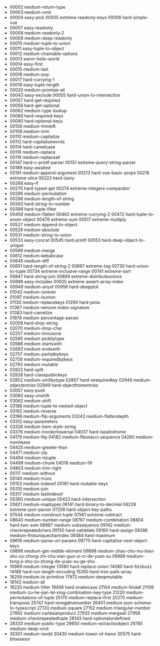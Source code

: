 + 00002 medium-return-type
+ 00003 medium-omit
+ 00004 easy-pick
00005 extreme-readonly-keys
00006 hard-simple-vue
+ 00007 easy-readonly
+ 00008 medium-readonly-2
+ 00009 medium-deep-readonly
+ 00010 medium-tuple-to-union
+ 00011 easy-tuple-to-object
+ 00012 medium-chainable-options
+ 00013 warm-hello-world
+ 00014 easy-first
+ 00015 medium-last
+ 00016 medium-pop
+ 00017 hard-currying-1
+ 00018 easy-tuple-length
+ 00020 medium-promise-all
+ 00043 easy-exclude
00055 hard-union-to-intersection
+ 00057 hard-get-required
+ 00059 hard-get-optional
+ 00062 medium-type-lookup
+ 00089 hard-required-keys
+ 00090 hard-optional-keys
+ 00106 medium-trimleft
+ 00108 medium-trim
+ 00110 medium-capitalize
+ 00112 hard-capitalizewords
+ 00114 hard-camelcase
+ 00116 medium-replace
+ 00119 medium-replaceall
+ 00147 hard-c-printf-parser
00151 extreme-query-string-parser
+ 00189 easy-awaited
+ 00191 medium-append-argument
00213 hard-vue-basic-props
00216 extreme-slice
00223 hard-isany
+ 00268 easy-if
+ 00270 hard-typed-get
00274 extreme-integers-comparator
+ 00296 medium-permutation
+ 00298 medium-length-of-string
+ 00300 hard-string-to-number
+ 00399 hard-tuple-filter
+ 00459 medium-flatten
00462 extreme-currying-2
00472 hard-tuple-to-enum-object
00476 extreme-sum
00517 extreme-multiply
+ 00527 medium-append-to-object
+ 00529 medium-absolute
+ 00531 medium-string-to-union
+ 00533 easy-concat
00545 hard-printf
00553 hard-deep-object-to-unique
+ 00599 medium-merge
+ 00612 medium-kebabcase
+ 00645 medium-diff
+ 00651 hard-length-of-string-2
00697 extreme-tag
00730 hard-union-to-tuple
00734 extreme-inclusive-range
00741 extreme-sort
+ 00847 hard-string-join
00869 extreme-distributeunions
+ 00898 easy-includes
00925 extreme-assert-array-index
+ 00949 medium-anyof
00956 hard-deeppick
+ 01042 medium-isnever
+ 01097 medium-isunion
+ 01130 medium-replacekeys
01290 hard-pinia
+ 01367 medium-remove-index-signature
+ 01383 hard-camelize
+ 01978 medium-percentage-parser
+ 02059 hard-drop-string
+ 02070 medium-drop-char
+ 02257 medium-minusone
+ 02595 medium-pickbytype
+ 02688 medium-startswith
+ 02693 medium-endswith
+ 02757 medium-partialbykeys
+ 02759 medium-requiredbykeys
+ 02793 medium-mutable
+ 02822 hard-split
+ 02828 hard-classpublickeys
+ 02852 medium-omitbytype
02857 hard-isrequiredkey
02946 medium-objectentries
02949 hard-objectfromentries
+ 03057 easy-push
+ 03060 easy-unshift
+ 03062 medium-shift
+ 03188 medium-tuple-to-nested-object
+ 03192 medium-reverse
+ 03196 medium-flip-arguments
03243 medium-flattendepth
+ 03312 easy-parameters
+ 03326 medium-bem-style-string
+ 03376 medium-inordertraversal
04037 hard-ispalindrome
+ 04179 medium-flip
04182 medium-fibonacci-sequence
04260 medium-nomiwase
+ 04425 medium-greater-than
+ 04471 medium-zip
+ 04484 medium-istuple
+ 04499 medium-chunk
04518 medium-fill
+ 04803 medium-trim-right
+ 05117 medium-without
+ 05140 medium-trunc
+ 05153 medium-indexof
05181 hard-mutable-keys
+ 05310 medium-join
+ 05317 medium-lastindexof
+ 05360 medium-unique
05423 hard-intersection
+ 05821 medium-maptypes
06141 hard-binary-to-decimal
06228 extreme-json-parser
07258 hard-object-key-paths
+ 07544 medium-construct-tuple
07561 extreme-subtract
+ 08640 medium-number-range
08767 medium-combination
08804 hard-two-sum
08987 medium-subsequence
09142 medium-checkrepeatedchars
09155 hard-validdate
09160 hard-assign
09286 medium-firstuniquecharindex
09384 hard-maximum
+ 09616 medium-parse-url-params
09775 hard-capitalize-nest-object-keys
+ 09896 medium-get-middle-element
09898 medium-zhao-chu-mu-biao-shu-zu-zhong-zhi-chu-xian-guo-yi-ci-de-yuan-su
09989 medium-tong-ji-shu-zu-zhong-de-yuan-su-ge-shu
+ 10969 medium-integer
13580 hard-replace-union
14080 hard-fizzbuzz
14188 hard-run-length-encoding
15260 hard-tree-path-array
+ 16259 medium-to-primitive
17973 medium-deepmutable
+ 18142 medium-all
+ 18220 medium-filter
19458 hard-snakecase
21104 medium-findall
21106 medium-zu-he-jian-lei-xing-combination-key-type
21220 medium-permutations-of-tuple
25170 medium-replace-first
25270 medium-transpose
25747 hard-isnegativenumber
26401 medium-json-schema-to-typescript
27133 medium-square
27152 medium-triangular-number
27862 medium-cartesianproduct
27932 medium-mergeall
27958 medium-checkrepeatedtuple
28143 hard-optionalundefined
+ 28333 medium-public-type
29650 medium-extracttoobject
29785 medium-deep-omit
+ 30301 medium-isodd
30430 medium-tower-of-hanoi
30575 hard-bitwisexor
